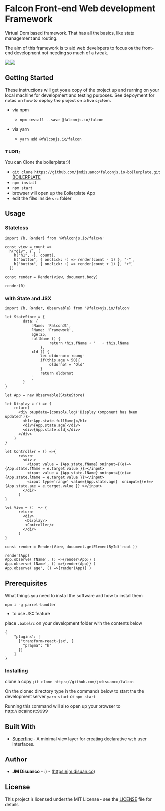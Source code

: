 # Falcon Front-end Web development Framework


Virtual Dom based framework. That has all the basics, like state management and routing.

The aim of this framework is to aid web developers to focus on the front-end development not needing so much of a tweak.

![](https://img.shields.io/apm/l/vim-mode.svg?style=popout-square)[![](https://img.shields.io/npm/v/npm.svg?style=flat-square)](https://www.npmjs.com/package/@falconjs.io/falcon)


## Getting Started

These instructions will get you a copy of the project up and running on your local machine for development and testing purposes. See deployment for notes on how to deploy the project on a live system.

- via npm
   -  ```npm install --save @falconjs.io/falcon```

- via yarn
    - ```yarn add @falconjs.io/falcon ```

### TLDR;
  You can Clone the boilerplate :)!
  - ```git clone https://github.com/jmdisuanco/falconjs.io-boilerplate.git``` [BOILERPLATE](https://github.com/jmdisuanco/falconjs.io-boilerplate.git)
  - ```npm install```
  - ```npm start```
  - browser will open up the Boilerplate App
  - edit the files inside ```src``` folder


## Usage


### Stateless

```
import {h, Render} from '@falconjs.io/falcon'

const view = count =>
  h("div", {}, [
    h("h1", {}, count),
    h("button", { onclick: () => render(count - 1) }, "-"),
    h("button", { onclick: () => render(count + 1) }, "+")
  ])

const render = Render(view, document.body)

render(0)
```

### with State and JSX

``` 
import {h, Render, Observable} from '@falconjs.io/falcon'

let StateStore = {
        data: {
            fName: 'FalconJS',
            lName: 'Framework',
            age:25,
            fullName () {
                    return this.fName + ' ' + this.lName
                },
            old () {
                let oldornot='Young'
                if(this.age > 50){
                    oldornot = 'Old'
                }
                return oldornot
            }
        }
}

let App = new Observable(StateStore)

let Display = () => {
    return(
      <div onupdate={console.log('Display Component has been updated')}>
        <h1>{App.state.fullName}</h1>
        <div>{App.state.age}</div>
        <div>{App.state.old}</div>
      </div>     
    )
}
    
let Controller = () =>{      
      return(
        <div >
          <input value = {App.state.fName} oninput={(e)=>{App.state.fName = e.target.value }}></input>
          <input value = {App.state.lName} oninput={(e)=>{App.state.lName = e.target.value }}></input>
          <input type='range' value={App.state.age}  oninput={(e)=>{App.state.age = e.target.value }} ></input>
        </div>
      )
}

let View = ()  => {
      return(
        <div>
         <Display/>
         <Controller/>
        </div>
      )
} 
    
const render = Render(View, document.getElementById('root'))

render(App)
App.observe('fName', () =>{render(App)} )
App.observe('lName', () =>{render(App)} )
App.observe('age', () =>{render(App)} )

```


## Prerequisites

What things you need to install the software and how to install them

```
npm i -g parcel-bundler
```


- to use JSX feature

place ```.babelrc``` on your development folder with the contents below

```
{
    "plugins": [
      ["transform-react-jsx", {
        "pragma": "h"
      }]
    ]
}
```


### Installing 

clone a copy ```git clone https://github.com/jmdisuanco/falcon```


On the cloned directory type in the commands below to start the the development server 
    ``` yarn start ``` or ``` npm start ```

Running this command will also open up your browser to http://localhost:9999

## Built With

* [Superfine](https://github.com/jorgebucaran/superfine) - A minimal view layer for creating declarative web user interfaces.

## Author

* **JM Disuanco** -  :)  - (https://jm.disuan.co)

## License

This project is licensed under the MIT License - see the [LICENSE](LICENSE) file for details
